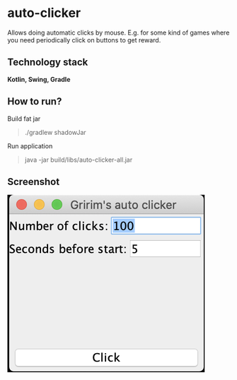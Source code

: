 # auto-clicker
Allows doing automatic clicks by mouse. E.g. for some kind of games where you need periodically click on buttons to get reward.

## Technology stack
**Kotlin, Swing, Gradle** 

## How to run?
Build fat jar
> ./gradlew shadowJar

Run application
> java -jar build/libs/auto-clicker-all.jar

## Screenshot
![Alt text](pic/auto-clicker.png)